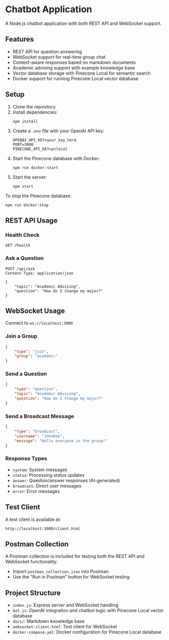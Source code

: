 # Chatbot Application

A Node.js chatbot application with both REST API and WebSocket support.

## Features

- REST API for question answering
- WebSocket support for real-time group chat
- Context-aware responses based on markdown documents
- Academic advising support with example knowledge base
- Vector database storage with Pinecone Local for semantic search
- Docker support for running Pinecone Local vector database

## Setup

1. Clone the repository
2. Install dependencies:
   ```
   npm install
   ```
3. Create a `.env` file with your OpenAI API key:
   ```
   OPENAI_API_KEY=your_key_here
   PORT=3000
   PINECONE_API_KEY=pclocal
   ```
4. Start the Pinecone database with Docker:
   ```
   npm run docker:start
   ```
5. Start the server:
   ```
   npm start
   ```

To stop the Pinecone database:
```
npm run docker:stop
```

## REST API Usage

### Health Check
```
GET /health
```

### Ask a Question
```
POST /api/ask
Content-Type: application/json

{
    "topic": "Academic Advising",
    "question": "How do I change my major?"
}
```

## WebSocket Usage

Connect to `ws://localhost:3000`

### Join a Group
```json
{
    "type": "join",
    "group": "academic"
}
```

### Send a Question
```json
{
    "type": "question",
    "topic": "Academic Advising",
    "question": "How do I change my major?"
}
```

### Send a Broadcast Message
```json
{
    "type": "broadcast",
    "username": "JohnDoe",
    "message": "Hello everyone in the group!"
}
```

### Response Types
- `system`: System messages
- `status`: Processing status updates
- `answer`: Question/answer responses (AI-generated)
- `broadcast`: Direct user messages
- `error`: Error messages

## Test Client

A test client is available at:
```
http://localhost:3000/client.html
```

## Postman Collection

A Postman collection is included for testing both the REST API and WebSocket functionality:
- Import `postman_collection.json` into Postman
- Use the "Run in Postman" button for WebSocket testing

## Project Structure

- `index.js`: Express server and WebSocket handling
- `bot.js`: OpenAI integration and chatbot logic with Pinecone Local vector database
- `docs/`: Markdown knowledge base
- `websocket-client.html`: Test client for WebSocket
- `docker-compose.yml`: Docker configuration for Pinecone Local database
